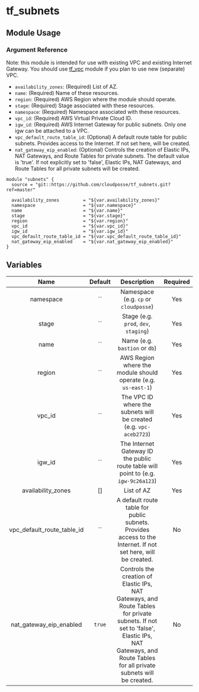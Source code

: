 # tf_subnets

## Module Usage

### Argument Reference

Note: this module is intended for use with existing VPC and existing
Internet Gateway.
You should use [tf_vpc](https://github.com/cloudposse/tf_vpc) module if
you plan to use new (separate) VPC.

* `availability_zones`: (Required) List of AZ.
* `name`: (Required) Name of these resources.
* `region`: (Required) AWS Region where the module should operate.
* `stage`: (Required) Stage associated with these resources.
* `namespace`: (Required) Namespace associated with these resources.
* `vpc_id`: (Required) AWS Virtual Private Cloud ID.
* `igw_id`: (Required) AWS Internet Gateway for public subnets. Only one igw can be attached to a VPC.
* `vpc_default_route_table_id`: (Optional) A default route table for public subnets. Provides access to the Internet. If not set here, will be created.
* `nat_gateway_eip_enabled`: (Optional) Controls the creation of Elastic IPs, NAT Gateways, and Route Tables for private subnets. The default value is 'true'. If not explicitly set to 'false', Elastic IPs, NAT Gateways, and Route Tables for all private subnets will be created.

```
module "subnets" {
  source = "git::https://github.com/cloudposse/tf_subnets.git?ref=master"

  availability_zones         = "${var.availability_zones}"
  namespace                  = "${var.namespace}"
  name                       = "${var.name}"
  stage                      = "${var.stage}"
  region                     = "${var.region}"
  vpc_id                     = "${var.vpc_id}"
  igw_id                     = "${var.igw_id}"
  vpc_default_route_table_id = "${var.vpc_default_route_table_id}"
  nat_gateway_eip_enabled    = "${var.nat_gateway_eip_enabled}"
}
```

## Variables

|  Name                        |  Default       |  Description                                              | Required |
|:----------------------------:|:--------------:|:--------------------------------------------------------:|:--------:|
| namespace                    | ``             | Namespace (e.g. `cp` or `cloudposse`)                    | Yes      |
| stage                        | ``             | Stage (e.g. `prod`, `dev`, `staging`)                     | Yes      |
| name                         | ``             | Name  (e.g. `bastion` or `db`)                           | Yes      |
| region                       | ``             | AWS Region where the module should operate (e.g. `us-east-1`)| Yes      |
| vpc_id                       | ``             | The VPC ID where the subnets will be created (e.g. `vpc-aceb2723`)         | Yes      |
| igw_id                       | ``             | The Internet Gateway ID the public route table will point to (e.g. `igw-9c26a123`) | Yes       |
| availability_zones           | []             | List of AZ | Yes       |
| vpc_default_route_table_id   | ``             | A default route table for public subnets. Provides access to the Internet. If not set here, will be created. | No       |
| nat_gateway_eip_enabled      | `true`         | Controls the creation of Elastic IPs, NAT Gateways, and Route Tables for private subnets. If not set to 'false', Elastic IPs, NAT Gateways, and Route Tables for all private subnets will be created. | No       |
